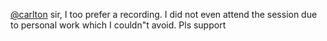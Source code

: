 [@carlton](/u/carlton) sir, I too prefer a recording. I did not even attend
the session due to personal work which I couldn"t avoid. Pls support